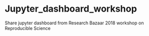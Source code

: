 # Jupyter_dashboard_workshop
Share jupyter dashboard from Research Bazaar 2018 workshop on Reproducible Science
